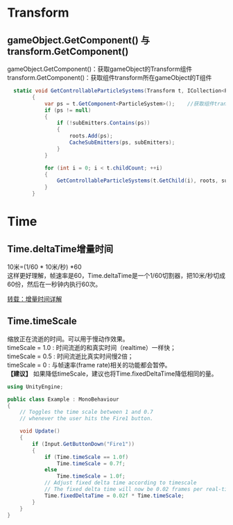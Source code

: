 # Transform
## gameObject.GetComponent<Transform>() 与 transform.GetComponent<T>()  
gameObject.GetComponent<Transform>()：获取gameObject的Transform组件  
transform.GetComponent<T>()：获取组件transform所在gameObject的T组件  
```c#
  static void GetControllableParticleSystems(Transform t, ICollection<ParticleSystem> roots, HashSet<ParticleSystem> subEmitters)
        {
            var ps = t.GetComponent<ParticleSystem>();    //获取组件transform所在gameObject的ParticleSystem组件
            if (ps != null)
            {
                if (!subEmitters.Contains(ps))
                {
                    roots.Add(ps);
                    CacheSubEmitters(ps, subEmitters);
                }
            }

            for (int i = 0; i < t.childCount; ++i)
            {
                GetControllableParticleSystems(t.GetChild(i), roots, subEmitters);
            }
        }
```  

# Time  
## Time.deltaTime增量时间  
10米=(1/60 * 10米/秒) *60  
这样更好理解，帧速率是60，Time.deltaTime是一个1/60切割器，把10米/秒切成60份，然后在一秒钟内执行60次。

[转载：增量时间详解](https://blog.csdn.net/ChinarCSDN/article/details/82914420)  
## Time.timeScale  
缩放正在流逝的时间。可以用于慢动作效果。  
timeScale = 1.0 : 时间流逝的和真实时间（realtime）一样快；  
timeScale = 0.5 : 时间流逝比真实时间慢2倍；  
timeScale = 0   : 与帧速率(frame rate)相关的功能都会暂停。  
**【建议】** 如果降低timeScale，建议也将Time.fixedDeltaTime降低相同的量。  
```c#
using UnityEngine;

public class Example : MonoBehaviour
{
    // Toggles the time scale between 1 and 0.7
    // whenever the user hits the Fire1 button.

    void Update()
    {
        if (Input.GetButtonDown("Fire1"))
        {
            if (Time.timeScale == 1.0f)
                Time.timeScale = 0.7f;
            else
                Time.timeScale = 1.0f;
            // Adjust fixed delta time according to timescale
            // The fixed delta time will now be 0.02 frames per real-time second
            Time.fixedDeltaTime = 0.02f * Time.timeScale;
        }
    }
}
```


